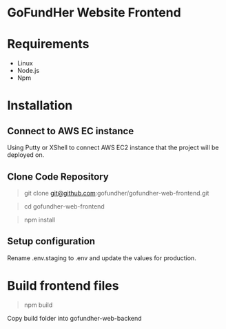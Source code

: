 
# GoFundHer Website Frontend

# Requirements
- Linux
- Node.js
- Npm

# Installation

## Connect to AWS EC instance
Using Putty or XShell to connect AWS EC2 instance that the project will be deployed on.

## Clone Code Repository
> git clone git@github.com:gofundher/gofundher-web-frontend.git

> cd gofundher-web-frontend

> npm install

## Setup configuration
Rename .env.staging to .env and update the values for production.

# Build frontend files
> npm build

Copy build folder into gofundher-web-backend
